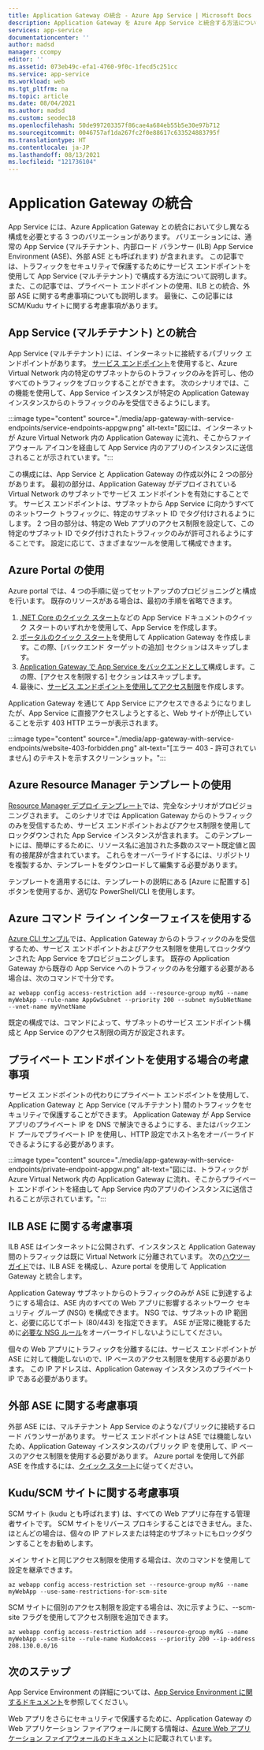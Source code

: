 ```yaml
---
title: Application Gateway の統合 - Azure App Service | Microsoft Docs
description: Application Gateway を Azure App Service と統合する方法について説明します。
services: app-service
documentationcenter: ''
author: madsd
manager: ccompy
editor: ''
ms.assetid: 073eb49c-efa1-4760-9f0c-1fecd5c251cc
ms.service: app-service
ms.workload: web
ms.tgt_pltfrm: na
ms.topic: article
ms.date: 08/04/2021
ms.author: madsd
ms.custom: seodec18
ms.openlocfilehash: 50de997203357f86cae4a684eb55b5e30e97b712
ms.sourcegitcommit: 0046757af1da267fc2f0e88617c633524883795f
ms.translationtype: HT
ms.contentlocale: ja-JP
ms.lasthandoff: 08/13/2021
ms.locfileid: "121736104"
---
```

# <a name="application-gateway-integration"></a>Application Gateway の統合
App Service には、Azure Application Gateway との統合において少し異なる構成を必要とする 3 つのバリエーションがあります。 バリエーションには、通常の App Service (マルチテナント、内部ロード バランサー (ILB) App Service Environment (ASE)、外部 ASE とも呼ばれます) が含まれます。 この記事では、トラフィックをセキュリティで保護するためにサービス エンドポイントを使用して App Service (マルチテナント) で構成する方法について説明します。 また、この記事では、プライベート エンドポイントの使用、ILB との統合、外部 ASE に関する考慮事項についても説明します。 最後に、この記事には SCM/Kudu サイトに関する考慮事項があります。

## <a name="integration-with-app-service-multi-tenant"></a>App Service (マルチテナント) との統合
App Service (マルチテナント) には、インターネットに接続するパブリック エンドポイントがあります。 [サービス エンドポイント](../../virtual-network/virtual-network-service-endpoints-overview.md)を使用すると、Azure Virtual Network 内の特定のサブネットからのトラフィックのみを許可し、他のすべてのトラフィックをブロックすることができます。 次のシナリオでは、この機能を使用して、App Service インスタンスが特定の Application Gateway インスタンスからのトラフィックのみを受信できるようにします。

:::image type="content" source="./media/app-gateway-with-service-endpoints/service-endpoints-appgw.png" alt-text="図には、インターネットが Azure Virtual Network 内の Application Gateway に流れ、そこからファイアウォール アイコンを経由して App Service 内のアプリのインスタンスに送信されることが示されています。":::

この構成には、App Service と Application Gateway の作成以外に 2 つの部分があります。 最初の部分は、Application Gateway がデプロイされている Virtual Network のサブネットでサービス エンドポイントを有効にすることです。 サービス エンドポイントは、サブネットから App Service に向かうすべてのネットワーク トラフィックに、特定のサブネット ID でタグ付けされるようにします。 2 つ目の部分は、特定の Web アプリのアクセス制限を設定して、この特定のサブネット ID でタグ付けされたトラフィックのみが許可されるようにすることです。 設定に応じて、さまざまなツールを使用して構成できます。

## <a name="using-azure-portal"></a>Azure Portal の使用
Azure portal では、4 つの手順に従ってセットアップのプロビジョニングと構成を行います。 既存のリソースがある場合は、最初の手順を省略できます。
1. [.NET Core のクイック スタート](../quickstart-dotnetcore.md)などの App Service ドキュメントのクイック スタートのいずれかを使用して、App Service を作成します。
2. [ポータルのクイック スタート](../../application-gateway/quick-create-portal.md)を使用して Application Gateway を作成します。この際、[バックエンド ターゲットの追加] セクションはスキップします。
3. [Application Gateway で App Service をバックエンドとして](../../application-gateway/configure-web-app-portal.md)構成します。この際、[アクセスを制限する] セクションはスキップします。
4. 最後に、[サービス エンドポイントを使用してアクセス制限](../../app-service/app-service-ip-restrictions.md#set-a-service-endpoint-based-rule)を作成します。

Application Gateway を通じて App Service にアクセスできるようになりましたが、App Service に直接アクセスしようとすると、Web サイトが停止していることを示す 403 HTTP エラーが表示されます。

:::image type="content" source="./media/app-gateway-with-service-endpoints/website-403-forbidden.png" alt-text="[エラー 403 - 許可されていません] のテキストを示すスクリーンショット。":::

## <a name="using-azure-resource-manager-template"></a>Azure Resource Manager テンプレートの使用
[Resource Manager デプロイ テンプレート][template-app-gateway-app-service-complete]では、完全なシナリオがプロビジョニングされます。 このシナリオでは Application Gateway からのトラフィックのみを受信するため、サービス エンドポイントおよびアクセス制限を使用してロックダウンされた App Service インスタンスが含まれます。 このテンプレートには、簡単にするために、リソース名に追加された多数のスマート既定値と固有の接尾辞が含まれています。 これらをオーバーライドするには、リポジトリを複製するか、テンプレートをダウンロードして編集する必要があります。

テンプレートを適用するには、テンプレートの説明にある [Azure に配置する] ボタンを使用するか、適切な PowerShell/CLI を使用します。

## <a name="using-azure-command-line-interface"></a>Azure コマンド ライン インターフェイスを使用する
[Azure CLI サンプル](../../app-service/scripts/cli-integrate-app-service-with-application-gateway.md)では、Application Gateway からのトラフィックのみを受信するため、サービス エンドポイントおよびアクセス制限を使用してロックダウンされた App Service をプロビジョニングします。 既存の Application Gateway から既存の App Service へのトラフィックのみを分離する必要がある場合は、次のコマンドで十分です。

```azurecli-interactive
az webapp config access-restriction add --resource-group myRG --name myWebApp --rule-name AppGwSubnet --priority 200 --subnet mySubNetName --vnet-name myVnetName
```

既定の構成では、コマンドによって、サブネットのサービス エンドポイント構成と App Service のアクセス制限の両方が設定されます。

## <a name="considerations-when-using-private-endpoint"></a>プライベート エンドポイントを使用する場合の考慮事項

サービス エンドポイントの代わりにプライベート エンドポイントを使用して、Application Gateway と App Service (マルチテナント) 間のトラフィックをセキュリティで保護することができます。 Application Gateway が App Service アプリのプライベート IP を DNS で解決できるようにする、またはバックエンド プールでプライベート IP を使用し、HTTP 設定でホスト名をオーバーライドできるようにする必要があります。

:::image type="content" source="./media/app-gateway-with-service-endpoints/private-endpoint-appgw.png" alt-text="図には、トラフィックが Azure Virtual Network 内の Application Gateway に流れ、そこからプライベート エンドポイントを経由して App Service 内のアプリのインスタンスに送信されることが示されています。":::

## <a name="considerations-for-ilb-ase"></a>ILB ASE に関する考慮事項
ILB ASE はインターネットに公開されず、インスタンスと Application Gateway 間のトラフィックは既に Virtual Network に分離されています。 次の[ハウツーガイド](../environment/integrate-with-application-gateway.md)では、ILB ASE を構成し、Azure portal を使用して Application Gateway と統合します。

Application Gateway サブネットからのトラフィックのみが ASE に到達するようにする場合は、ASE 内のすべての Web アプリに影響するネットワーク セキュリティ グループ (NSG) を構成できます。 NSG では、サブネットの IP 範囲と、必要に応じてポート (80/443) を指定できます。 ASE が正常に機能するために[必要な NSG ルール](../environment/network-info.md#network-security-groups)をオーバーライドしないようにしてください。

個々の Web アプリにトラフィックを分離するには、サービス エンドポイントが ASE に対して機能しないので、IP ベースのアクセス制限を使用する必要があります。 この IP アドレスは、Application Gateway インスタンスのプライベート IP である必要があります。

## <a name="considerations-for-external-ase"></a>外部 ASE に関する考慮事項
外部 ASE には、マルチテナント App Service のようなパブリックに接続するロード バランサーがあります。 サービス エンドポイントは ASE では機能しないため、Application Gateway インスタンスのパブリック IP を使用して、IP ベースのアクセス制限を使用する必要があります。 Azure portal を使用して外部 ASE を作成するには、[クイック スタート](../environment/create-external-ase.md)に従ってください。

[template-app-gateway-app-service-complete]: https://github.com/Azure/azure-quickstart-templates/tree/master/quickstarts/microsoft.web/web-app-with-app-gateway-v2/ "完全なシナリオのための Azure Resource Manager テンプレート"

## <a name="considerations-for-kuduscm-site"></a>Kudu/SCM サイトに関する考慮事項
SCM サイト (kudu とも呼ばれます) は、すべての Web アプリに存在する管理者サイトです。 SCM サイトをリバース プロキシすることはできません。また、ほとんどの場合は、個々の IP アドレスまたは特定のサブネットにもロックダウンすることをお勧めします。

メイン サイトと同じアクセス制限を使用する場合は、次のコマンドを使用して設定を継承できます。

```azurecli-interactive
az webapp config access-restriction set --resource-group myRG --name myWebApp --use-same-restrictions-for-scm-site
```

SCM サイトに個別のアクセス制限を設定する場合は、次に示すように、--scm-site フラグを使用してアクセス制限を追加できます。

```azurecli-interactive
az webapp config access-restriction add --resource-group myRG --name myWebApp --scm-site --rule-name KudoAccess --priority 200 --ip-address 208.130.0.0/16
```

## <a name="next-steps"></a>次のステップ
App Service Environment の詳細については、[App Service Environment に関するドキュメント](/azure/app-service/environment)を参照してください。

Web アプリをさらにセキュリティで保護するために、Application Gateway の Web アプリケーション ファイアウォールに関する情報は、[Azure Web アプリケーション ファイアウォールのドキュメント](../../web-application-firewall/ag/ag-overview.md)に記載されています。
